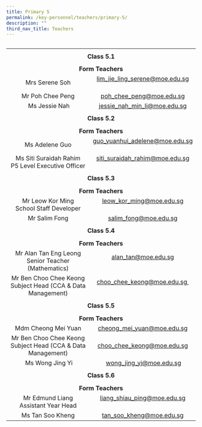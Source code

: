 ```yaml
---
title: Primary 5
permalink: /key-personnel/teachers/primary-5/
description: ""
third_nav_title: Teachers
---
```

<table style="float: right;" border="0" width="100%" cellspacing="0">
<tbody>
<tr>
<td style="text-align: center;" colspan="2" height="41"><strong>Class 5.1</strong></td>
</tr>
<tr style="text-align: center;">
<td colspan="2" height="25"><strong>Form Teachers</strong></td>
</tr>
<tr style="text-align: center;">
<td width="50%">Mrs Serene Soh</td>
<td width="50%"><a href="mailto:lim_jie_ling_serene@moe.edu.sg" target="">lim_jie_ling_serene@moe.edu.sg</a><br /><br /></td>
</tr>
<tr style="text-align: center;">
<td>
<div>Mr Poh Chee Peng</div>
</td>
<td><a href="mailto:poh_chee_peng@moe.edu.sg" target="">poh_chee_peng@moe.edu.sg</a></td>
</tr>
	<tr style="text-align: center;">
<td>
<div> Ms Jessie Nah</div>
</td>
<td><a href="mailto:jessie_nah_min_li@moe.edu.sg" target="">jessie_nah_min_li@moe.edu.sg</a></td>
</tr>
<tr style="text-align: center;">
<td colspan="2" height="41"><strong>Class 5.2</strong></td>
</tr>
<tr style="text-align: center;">
<td colspan="2" height="25"><strong>Form Teachers</strong></td>
</tr>
<tr style="text-align: center;">
<td width="50%">Ms Adelene Guo</td>
<td><a href="mailto:guo_yuanhui_adelene@moe.edu.sg" target="">guo_yuanhui_adelene@moe.edu.sg</a><br /><br /></td>
</tr>
<tr style="text-align: center;">
<td>Ms Siti Suraidah Rahim<br />P5 Level Executive Officer</td>
<td><a href="mailto:siti_suraidah_rahim@moe.edu.sg" target="">siti_suraidah_rahim@moe.edu.sg</a><br /><br /></td>
</tr>
<tr style="text-align: center;">
<td colspan="2" height="41"><strong>Class 5.3</strong></td>
</tr>
<tr style="text-align: center;">
<td colspan="2" height="25"><strong>Form Teachers</strong></td>
</tr>
<tr style="text-align: center;">
<td>Mr Leow Kor Ming<br />School Staff Developer</td>
<td><a href="mailto:leow_kor_ming@moe.edu.sg" target="">leow_kor_ming@moe.edu.sg</a><br /><br /></td>
</tr>
<tr style="text-align: center;">
<td>
<div>Mr Salim Fong</div>
</td>
<td><a href="mailto:salim_fong@moe.edu.sg" target="">salim_fong@moe.edu.sg</a></td>
</tr>
<tr style="text-align: center;">
<td colspan="2" height="41"><strong>Class 5.4</strong></td>
</tr>
<tr style="text-align: center;">
<td colspan="2" height="25"><strong>Form Teachers</strong></td>
</tr>
<tr style="text-align: center;">
<td width="50%">Mr Alan Tan Eng Leong<br />Senior Teacher (Mathematics)</td>
<td width="50%"><a href="mailto:alan_tan@moe.edu.sg" target="">alan_tan@moe.edu.sg</a><br /><br /></td>
</tr>
<tr style="text-align: center;">
<td>Mr Ben Choo Chee Keong<br />Subject Head (CCA & Data Management)</td>
<td><a href="mailto:choo_chee_keong@moe.edu.sg" target="">choo_chee_keong@moe.edu.sg&nbsp;</a><br /><br /></td>
</tr>
<tr style="text-align: center;">
<td colspan="2" height="41"><strong>Class 5.5</strong></td>
</tr>
<tr style="text-align: center;">
<td colspan="2" height="25"><strong>Form Teachers</strong></td>
</tr>
<tr style="text-align: center;">
<td>Mdm Cheong Mei Yuan</td>
<td><a href="mailto:cheong_mei_yuan@moe.edu.sg" target="">cheong_mei_yuan@moe.edu.sg</a></td>
</tr>
<tr style="text-align: center;">
<td>Mr Ben Choo Chee Keong<br />Subject Head (CCA &amp; Data Management)</td>
<td><a href="mailto:choo_chee_keong@moe.edu.sg" target="">choo_chee_keong@moe.edu.sg</a></td>
</tr>
<tr style="text-align: center;">
<td>&nbsp;Ms Wong Jing Yi</td>
<td>&nbsp;<a href="mailto:wong_jing_yi@moe.edu.sg" target="">wong_jing_yi@moe.edu.sg</a></td>
</tr>
<tr style="text-align: center;">
<td colspan="2" height="41"><strong>Class 5.6</strong></td>
</tr>
<tr style="text-align: center;">
<td colspan="2" height="25"><strong>Form Teachers</strong></td>
</tr>
<tr style="text-align: center;">
<td>Mr Edmund Liang<br />&nbsp;Assistant Year Head&nbsp;</td>
<td><a href="mailto:liang_shiau_ping@moe.edu.sg" target="">liang_shiau_ping@moe.edu.sg</a><br /><br /></td>
</tr>
<tr style="text-align: center;">
<td>Ms Tan Soo Kheng</td>
<td><a href="mailto:tan_soo_kheng@moe.edu.sg" target="">tan_soo_kheng@moe.edu.sg</a></td>
</tr>
</tbody>
</table>